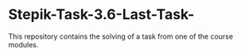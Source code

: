 # Stepik-Task-3.6-Last-Task-
This repository contains the solving of a task from one of the course modules.
